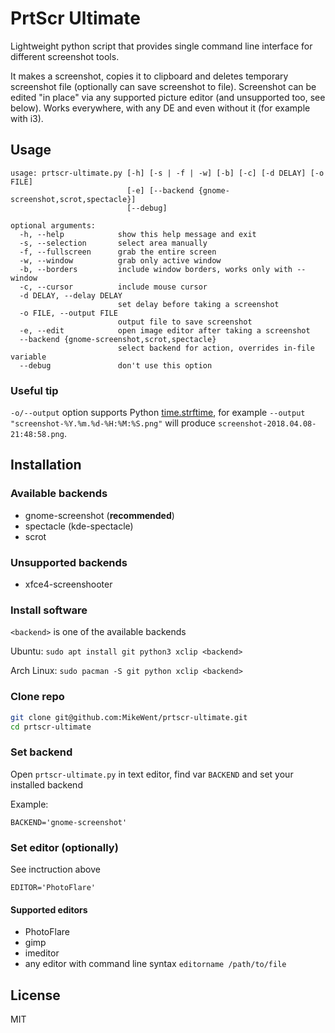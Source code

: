 # PrtScr Ultimate

Lightweight python script that provides single command line interface for different screenshot tools.

It makes a screenshot, copies it to clipboard and deletes temporary screenshot file (optionally can save screenshot to file). Screenshot can be edited "in place" via any supported picture editor (and unsupported too, see below). Works everywhere, with any DE and even without it (for example with i3).

## Usage

```
usage: prtscr-ultimate.py [-h] [-s | -f | -w] [-b] [-c] [-d DELAY] [-o FILE]
                          [-e] [--backend {gnome-screenshot,scrot,spectacle}]
                          [--debug]

optional arguments:
  -h, --help            show this help message and exit
  -s, --selection       select area manually
  -f, --fullscreen      grab the entire screen
  -w, --window          grab only active window
  -b, --borders         include window borders, works only with --window
  -c, --cursor          include mouse cursor
  -d DELAY, --delay DELAY
                        set delay before taking a screenshot
  -o FILE, --output FILE
                        output file to save screenshot
  -e, --edit            open image editor after taking a screenshot
  --backend {gnome-screenshot,scrot,spectacle}
                        select backend for action, overrides in-file variable
  --debug               don't use this option
```

### Useful tip

`-o/--output` option supports Python [time.strftime](http://strftime.org/), for example `--output "screenshot-%Y.%m.%d-%H:%M:%S.png"` will produce `screenshot-2018.04.08-21:48:58.png`.

## Installation

### Available backends

- gnome-screenshot (**recommended**)
- spectacle (kde-spectacle)
- scrot

### Unsupported backends

- xfce4-screenshooter

### Install software

`<backend>` is one of the available backends

Ubuntu: `sudo apt install git python3 xclip <backend>`

Arch Linux: `sudo pacman -S git python xclip <backend>`

### Clone repo

```sh
git clone git@github.com:MikeWent/prtscr-ultimate.git
cd prtscr-ultimate
```

### Set backend

Open `prtscr-ultimate.py` in text editor, find var `BACKEND` and set your installed backend

Example:

```python3
BACKEND='gnome-screenshot'
```

### Set editor (optionally)

See inctruction above

```python3
EDITOR='PhotoFlare'
```

#### Supported editors

- PhotoFlare
- gimp
- imeditor
- any editor with command line syntax `editorname /path/to/file`

## License

MIT
